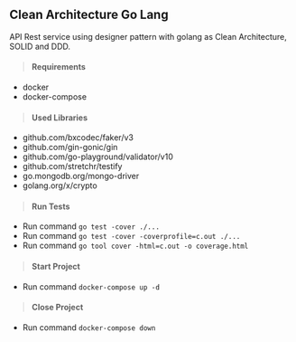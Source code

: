 ## Clean Architecture Go Lang

API Rest service using designer pattern with golang as Clean Architecture, SOLID and DDD.

> #### Requirements

- docker
- docker-compose

> #### Used Libraries

- github.com/bxcodec/faker/v3
- github.com/gin-gonic/gin
- github.com/go-playground/validator/v10
- github.com/stretchr/testify
- go.mongodb.org/mongo-driver
- golang.org/x/crypto

> #### Run Tests

- Run command `go test -cover ./...`
- Run command `go test -cover -coverprofile=c.out ./...`
- Run command `go tool cover -html=c.out -o coverage.html`

> #### Start Project

- Run command `docker-compose up -d`

> #### Close Project

- Run command `docker-compose down`
